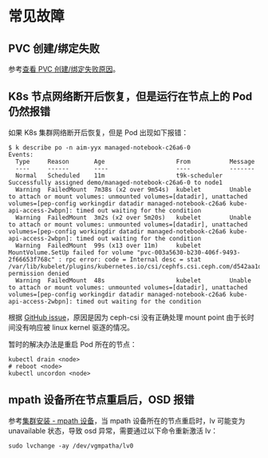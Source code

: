 # 常见故障

## PVC 创建/绑定失败

参考[查看 PVC 创建/绑定失败原因](./k8s#查看-pvc-创建/绑定失败原因)。


## K8s 节点网络断开后恢复，但是运行在节点上的 Pod 仍然报错

如果 K8s 集群网络断开后恢复，但是 Pod 出现如下报错：

```
$ k describe po -n aim-yyx managed-notebook-c26a6-0
Events:
  Type     Reason       Age                    From           Message
  ----     ------       ----                   ----           -------
  Normal   Scheduled    11m                    t9k-scheduler  Successfully assigned demo/managed-notebook-c26a6-0 to node1
  Warning  FailedMount  7m38s (x2 over 9m54s)  kubelet        Unable to attach or mount volumes: unmounted volumes=[datadir], unattached volumes=[pep-config workingdir datadir managed-notebook-c26a6 kube-api-access-2wbpn]: timed out waiting for the condition
  Warning  FailedMount  3m2s (x2 over 5m20s)   kubelet        Unable to attach or mount volumes: unmounted volumes=[datadir], unattached volumes=[pep-config workingdir datadir managed-notebook-c26a6 kube-api-access-2wbpn]: timed out waiting for the condition
  Warning  FailedMount  99s (x13 over 11m)     kubelet        MountVolume.SetUp failed for volume "pvc-003a5630-b230-406f-9493-2f66653f768c" : rpc error: code = Internal desc = stat /var/lib/kubelet/plugins/kubernetes.io/csi/cephfs.csi.ceph.com/d542aa1dad943aea439969def75da7d1ded28a5fcdbae0657f2b7bd0dd98c694/globalmount: permission denied
  Warning  FailedMount  48s                    kubelet        Unable to attach or mount volumes: unmounted volumes=[datadir], unattached volumes=[pep-config workingdir datadir managed-notebook-c26a6 kube-api-access-2wbpn]: timed out waiting for the condition
```

根据 [GitHub issue](https://github.com/ceph/ceph-csi/issues/970)，原因是因为 ceph-csi 没有正确处理 mount point 由于长时间没有响应被 linux kernel 驱逐的情况。

暂时的解决办法是重启 Pod 所在的节点：

```
kubectl drain <node>
# reboot <node>
kubectl uncordon <node>
```


## mpath 设备所在节点重启后，OSD 报错

参考[集群安装 - mpath 设备](./installation.md#mpath-设备)，当 mpath 设备所在的节点重启时，lv 可能变为 unavailable 状态，导致 osd 异常，需要通过以下命令重新激活 lv：


```
sudo lvchange -ay /dev/vgmpatha/lv0
```
